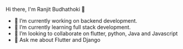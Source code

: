Hi there, I'm Ranjit Budhathoki 👋


- 🔭 I’m currently working on backend development.
- 🌱 I’m currently learning full stack development.
- 👯 I’m looking to collaborate on flutter, python, Java and Javascript
- 💬 Ask me about Flutter and Django

